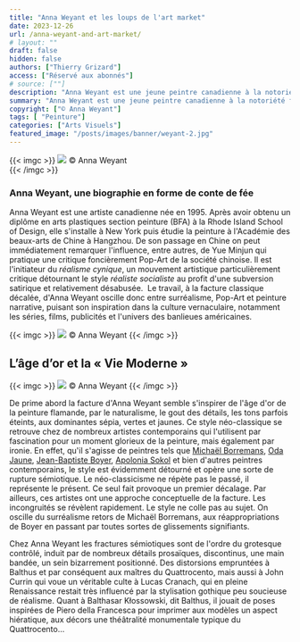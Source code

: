 ```yaml
---
title: "Anna Weyant et les loups de l'art market"
date: 2023-12-26
url: /anna-weyant-and-art-market/
# layout: ""
draft: false
hidden: false
authors: ["Thierry Grizard"]
access: ["Réservé aux abonnés"]
# source: [""]
description: "Anna Weyant est une jeune peintre canadienne à la notoriété fulgurante. Sa démarche consiste dans une facture classique à dépeindre les temps modernes"
summary: "Anna Weyant est une jeune peintre canadienne à la notoriété fulgurante. Sa démarche consiste dans une facture classique à dépeindre les temps modernes"
copyright: ["© Anna Weyant"]
tags: [ "Peinture"]
categories: ["Arts Visuels"]
featured_image: "/posts/images/banner/weyant-2.jpg"
---
```



{{< imgc >}}
![](/posts/images/weyant/anna-weyant.0002.jpg)
© Anna Weyant      
{{< /imgc >}}

### Anna Weyant, une biographie en forme de conte de fée

Anna Weyant est une artiste canadienne née en 1995. Après avoir obtenu un diplôme en arts plastiques section peinture (BFA) à la Rhode Island School of Design, elle s'installe à New York puis étudie la peinture à l'Académie des beaux-arts de Chine à Hangzhou. De son passage en Chine on peut immédiatement remarquer l'influence, entre autres, de Yue Minjun qui pratique une critique foncièrement Pop-Art de la société chinoise. Il est l'initiateur du *réalisme cynique*, un mouvement artistique particulièrement critique détournant le style *réaliste socialiste* au profit d'une subversion satirique et relativement désabusée.  Le travail, à la facture classique décalée, d'Anna Weyant oscille donc entre surréalisme, Pop-Art et peinture narrative, puisant son inspiration dans la culture vernaculaire, notamment les séries, films, publicités et l'univers des banlieues américaines.

{{< imgc >}}
![](/posts/images/weyant/anna-weyant.00033-2.jpg) 
© Anna Weyant 
{{< /imgc >}}

## L’âge d’or et la « Vie Moderne »
{{< imgc >}}
![](/posts/images/weyant/anna-weyant.00015.jpg)
© Anna Weyant
{{< /imgc >}}

De prime abord la facture d'Anna Weyant semble s'inspirer de l'âge d'or de la peinture flamande, par le naturalisme, le gout des détails, les tons parfois éteints, aux dominantes sépia, vertes et jaunes. Ce style néo-classique se retrouve chez de nombreux artistes contemporains qui l'utilisent par fascination pour un moment glorieux de la peinture, mais également par ironie. En effet, qu'il s'agisse de peintres tels que [Michaël Borremans](/michael-borremans/), [Oda Jaune](/oda-jaune-biographie-galerie/), [Jean-Baptiste Boyer](/jean-baptiste-boyer-galerie-laure-roynette/), [Apolonia Sokol](/apolonia-sokol-portrait-autoportrait/) et bien d'autres peintres contemporains, le style est évidemment détourné et opère une sorte de rupture sémiotique. Le néo-classicisme ne répète pas le passé, il représente le présent. Ce seul fait provoque un premier décalage. Par ailleurs, ces artistes ont une approche conceptuelle de la facture. Les incongruités se révèlent rapidement. Le style ne colle pas au sujet. On oscille du surréalisme retors de Michaël Borremans, aux réappropriations de Boyer en passant par toutes sortes de glissements signifiants.

Chez Anna Weyant les fractures sémiotiques sont de l'ordre du grotesque contrôlé, induit par de nombreux détails prosaïques, discontinus, une main bandée, un sein bizarrement positionné. Des distorsions empruntées à Balthus et par conséquent aux maîtres du Quattrocento, mais aussi à John Currin qui voue un véritable culte à Lucas Cranach, qui en pleine Renaissance restait très influencé par la stylisation gothique peu soucieuse de réalisme. Quant à Balthasar Kłossowski, dit Balthus, il jouait de poses inspirées de Piero della Francesca pour imprimer aux modèles un aspect hiératique, aux décors une théâtralité monumentale typique du Quattrocento...
